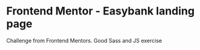 # Frontend Mentor - Easybank landing page

Challenge from Frontend Mentors. Good Sass and JS exercise
